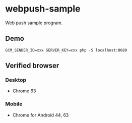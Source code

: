 # webpush-sample

Web push sample program.

## Demo

```
GCM_SENDER_ID=xxx SERVER_KEY=xxx php -S localhost:8080
```

## Verified browser

### Desktop
* Chrome 63

### Mobile
* Chrome for Android 44, 63
